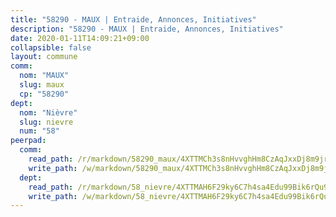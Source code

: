 ```yaml
---
title: "58290 - MAUX | Entraide, Annonces, Initiatives"
description: "58290 - MAUX | Entraide, Annonces, Initiatives"
date: 2020-01-11T14:09:21+09:00
collapsible: false
layout: commune
comm:
  nom: "MAUX"
  slug: maux
  cp: "58290"
dept:
  nom: "Nièvre"
  slug: nievre
  num: "58"
peerpad:
  comm:
    read_path: /r/markdown/58290_maux/4XTTMCh3s8nHvvghHm8CzAqJxxDj8m9jrjywD5VR9veVpP8E9
    write_path: /w/markdown/58290_maux/4XTTMCh3s8nHvvghHm8CzAqJxxDj8m9jrjywD5VR9veVpP8E9-K3TgU5vtfgwsz4819x6oA6Xk1dqyz9xAnhHTyQaiFzjrWYeLsi6bCkUtKthYJufA1CZGw4EguJtp1xCkticNdQigPB1hjYryBLETDrrbPMi7f5jaEp7KwBRWdELinfsh7pJixG9b
  dept:
    read_path: /r/markdown/58_nievre/4XTTMAH6F29ky6C7h4sa4Edu99Bik6rQu9XbiuBD1DvLw22pb
    write_path: /w/markdown/58_nievre/4XTTMAH6F29ky6C7h4sa4Edu99Bik6rQu9XbiuBD1DvLw22pb-K3TgUtHs3LnA4VP5N1eQxK9UkiWFz8M5ZP7N97wnUEM9Wfw65apM3LnvEX8HhP2Sd27LDh5t4GgmkbGDUaCqpnkD9BJGbaMbkS8idf1DYkYaRo6rACHXiR4PjahH89PiAFqFL3Lf
---
```


